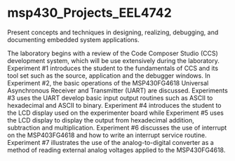 msp430_Projects_EEL4742
=======================

Present concepts and techniques in designing, realizing, debugging, and documenting embedded system applications.

The laboratory begins with a review of the Code Composer Studio (CCS) development system, which will be use extensively during the laboratory. Experiment #1 introduces the student to the fundamentals of CCS and its tool set such as the source, application and the debugger windows. In Experiment #2, the basic operations of the MSP430FG4618 Universal Asynchronous Receiver and Transmitter (UART) are discussed. Experiments #3 uses the UART develop basic input output routines such as ASCII to hexadecimal and ASCII to binary. Experiment #4 introduces the student to the LCD display used on the experimenter board while Experiment #5 uses the LCD display to display the output from hexadecimal addition, subtraction and multiplication. Experiment #6 discusses the use of interrupt on the MSP403FG4618 and how to write an interrupt service routine. Experiment #7 illustrates the use of the analog-to-digital converter as a method of reading external analog voltages applied to the MSP430FG4618.
